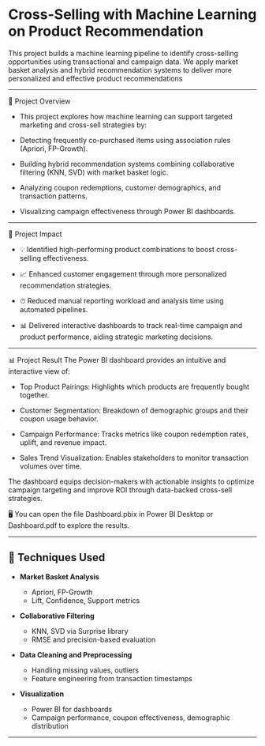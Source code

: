 # Cross-Selling with Machine Learning on Product Recommendation

This project builds a machine learning pipeline to identify cross-selling opportunities using transactional and campaign data. We apply market basket analysis and hybrid recommendation systems to deliver more personalized and effective product recommendations

---

🔧 Project Overview
- This project explores how machine learning can support targeted marketing and cross-sell strategies by:

- Detecting frequently co-purchased items using association rules (Apriori, FP-Growth).

- Building hybrid recommendation systems combining collaborative filtering (KNN, SVD) with market basket logic.

- Analyzing coupon redemptions, customer demographics, and transaction patterns.

- Visualizing campaign effectiveness through Power BI dashboards.

---

🎯 Project Impact
- 💡 Identified high-performing product combinations to boost cross-selling effectiveness.

- 📈 Enhanced customer engagement through more personalized recommendation strategies.

- ⏱ Reduced manual reporting workload and analysis time using automated pipelines.

- 📊 Delivered interactive dashboards to track real-time campaign and product performance, aiding strategic marketing decisions.

---
📊 Project Result
The Power BI dashboard provides an intuitive and interactive view of:

- Top Product Pairings: Highlights which products are frequently bought together.

- Customer Segmentation: Breakdown of demographic groups and their coupon usage behavior.

- Campaign Performance: Tracks metrics like coupon redemption rates, uplift, and revenue impact.

- Sales Trend Visualization: Enables stakeholders to monitor transaction volumes over time.

The dashboard equips decision-makers with actionable insights to optimize campaign targeting and improve ROI through data-backed cross-sell strategies.

🖥 You can open the file Dashboard.pbix in Power BI Desktop or Dashboard.pdf to explore the results.


---

## 🧠 Techniques Used

- **Market Basket Analysis**  
  - Apriori, FP-Growth  
  - Lift, Confidence, Support metrics

- **Collaborative Filtering**  
  - KNN, SVD via Surprise library  
  - RMSE and precision-based evaluation

- **Data Cleaning and Preprocessing**  
  - Handling missing values, outliers  
  - Feature engineering from transaction timestamps

- **Visualization**  
  - Power BI for dashboards  
  - Campaign performance, coupon effectiveness, demographic distribution

---


